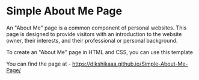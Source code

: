 # Simple About Me Page 

An "About Me" page is a common component of personal websites. This page is designed to provide visitors with an introduction to the website owner, their interests, and their professional or personal background.

To create an "About Me" page in HTML and CSS, you can use this template

You can find the page at - https://dikshikaaa.github.io/Simple-About-Me-Page/
